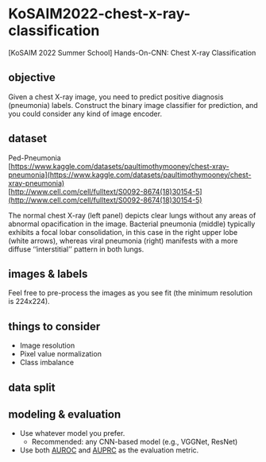 # KoSAIM2022-chest-x-ray-classification
[KoSAIM 2022 Summer School] Hands-On-CNN: Chest X-ray Classification


## objective
Given a chest X-ray image, you need to predict positive diagnosis (pneumonia) labels. Construct the binary image classifier for prediction, and you could consider any kind of image encoder.

## dataset
Ped-Pneumonia  
[https://www.kaggle.com/datasets/paultimothymooney/chest-xray-pneumonia](https://www.kaggle.com/datasets/paultimothymooney/chest-xray-pneumonia)  
[http://www.cell.com/cell/fulltext/S0092-8674(18)30154-5](http://www.cell.com/cell/fulltext/S0092-8674(18)30154-5)

The normal chest X-ray (left panel) depicts clear lungs without any areas of abnormal opacification in the image. Bacterial pneumonia (middle) typically exhibits a focal lobar consolidation, in this case in the right upper lobe (white arrows), whereas viral pneumonia (right) manifests with a more diffuse ‘‘interstitial’’ pattern in both lungs.

## images & labels
Feel free to pre-process the images as you see fit (the minimum resolution is 224x224).

## things to consider
- Image resolution
- Pixel value normalization
- Class imbalance

## data split


## modeling & evaluation
- Use whatever model you prefer.
    - Recommended: any CNN-based model (e.g., VGGNet, ResNet)
- Use both [AUROC](https://scikit-learn.org/stable/modules/generated/sklearn.metrics.roc_auc_score.html) and [AUPRC](https://scikit-learn.org/stable/modules/generated/sklearn.metrics.average_precision_score.html) as the evaluation metric.
